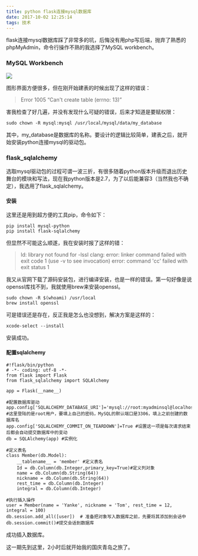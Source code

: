 ```yaml
---
title: python flask连接mysql数据库
date: 2017-10-02 12:25:14
tags: 技术
---
```

flask连接mysql数据库踩了非常多的坑，后悔没有用php写后端，抛弃了熟悉的phpMyAdmin，命令行操作不熟的我选择了MySQL workbench。

### MySQL Workbench
![](https://cl.ly/0I3e1M0M2v0q/download/Image%202017-10-03%20at%2010.33.06.png)

<!--more-->
图形界面方便很多，但在刚开始建表的时候出现了这样的错误：

> Error 1005 “Can't create table (errno: 13)”

害我检查了好几遍，并没有发现什么可疑的错误，后来才知道是要赋权限：

```
sudo chown -R mysql:mysql /usr/local/mysql/data/my_database
```
其中，my_database是数据库的名称。要设计的逻辑比较简单，建表之后，就开始安装python连接mysql的驱动包。

### flask_sqlalchemy
选取mysql驱动包的过程可谓一波三折，有很多随着python版本升级而退出历史舞台的模块和写法，现在我python版本是2.7，为了以后能兼容3（当然我也不确定），我选用了flask_sqlalchemy。

#### 安装
这里还是用到超方便的工具pip，命令如下：

```
pip install mysql-python
pip install flask-sqlalchemy
```

但显然不可能这么顺遂，我在安装时报了这样的错：

> ld: library not found for -lssl
> clang: error: linker command failed with exit code 1 (use -v to see invocation)
> error: command 'cc' failed with exit status 1

我又从官网下载了源码安装包，进行编译安装，也是一样的错误。第一句好像是说openssl库找不到，我就使用brew来安装openssl。

```
sudo chown -R $(whoami) /usr/local
brew install openssl
```

可是错误还是存在，反正我是怎么也没想到，解决方案是这样的：

```
xcode-select --install
```

安装成功。

#### 配置sqlalchemy

```
#!flask/bin/python
# -*- coding: utf-8 -*-
from flask import Flask
from flask_sqlalchemy import SQLAlchemy 

app = Flask(__name__)

#配置数据库驱动
app.config['SQLALCHEMY_DATABASE_URI']='mysql://root:myadminsql@localhost:3306/tjyx' #这里登陆的是root用户，要填上自己的密码，MySQL的默认端口是3306，填上之前创建的数据库名
app.config['SQLALCHEMY_COMMIT_ON_TEARDOWN']=True #设置这一项是每次请求结束后都会自动提交数据库中的变动
db = SQLAlchemy(app) #实例化

#定义表名
class Member(db.Model):
	__tablename__ = 'member' #定义表名
	Id = db.Column(db.Integer,primary_key=True)#定义列对象
	name = db.Column(db.String(64))
	nickname = db.Column(db.String(64))
	rest_time = db.Column(db.Integer)
	integral = db.Column(db.Integer)

#执行插入操作
user = Member(name = 'Yanke', nickname = 'Tom', rest_time = 12, integral = 100)
db.session.add_all([user])  # 准备把对象写入数据库之前，先要将其添加到会话中
db.session.commit()#提交会话到数据库
```

成功插入数据库。

这一期先到这里，2小时后就开始我的国庆青岛之旅了。


